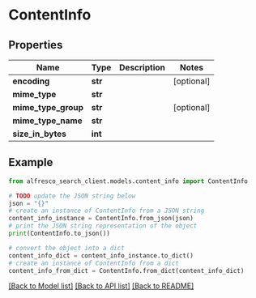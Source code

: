 # ContentInfo


## Properties

Name | Type | Description | Notes
------------ | ------------- | ------------- | -------------
**encoding** | **str** |  | [optional] 
**mime_type** | **str** |  | 
**mime_type_group** | **str** |  | [optional] 
**mime_type_name** | **str** |  | 
**size_in_bytes** | **int** |  | 

## Example

```python
from alfresco_search_client.models.content_info import ContentInfo

# TODO update the JSON string below
json = "{}"
# create an instance of ContentInfo from a JSON string
content_info_instance = ContentInfo.from_json(json)
# print the JSON string representation of the object
print(ContentInfo.to_json())

# convert the object into a dict
content_info_dict = content_info_instance.to_dict()
# create an instance of ContentInfo from a dict
content_info_from_dict = ContentInfo.from_dict(content_info_dict)
```
[[Back to Model list]](../README.md#documentation-for-models) [[Back to API list]](../README.md#documentation-for-api-endpoints) [[Back to README]](../README.md)


